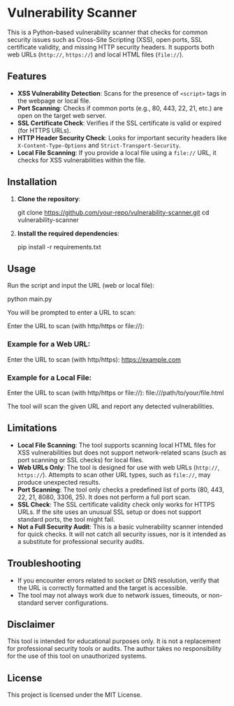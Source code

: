 

# Vulnerability Scanner

This is a Python-based vulnerability scanner that checks for common security issues such as Cross-Site Scripting (XSS), open ports, SSL certificate validity, and missing HTTP security headers. It supports both web URLs (`http://`, `https://`) and local HTML files (`file://`).

## Features

- **XSS Vulnerability Detection**: Scans for the presence of `<script>` tags in the webpage or local file.
- **Port Scanning**: Checks if common ports (e.g., 80, 443, 22, 21, etc.) are open on the target web server.
- **SSL Certificate Check**: Verifies if the SSL certificate is valid or expired (for HTTPS URLs).
- **HTTP Header Security Check**: Looks for important security headers like `X-Content-Type-Options` and `Strict-Transport-Security`.
- **Local File Scanning**: If you provide a local file using a `file://` URL, it checks for XSS vulnerabilities within the file.

## Installation

1. **Clone the repository**:
    
    git clone https://github.com/your-repo/vulnerability-scanner.git
    cd vulnerability-scanner
  

2. **Install the required dependencies**:
   
    pip install -r requirements.txt
   

## Usage

Run the script and input the URL (web or local file):


python main.py


You will be prompted to enter a URL to scan:


Enter the URL to scan (with http/https or file://):


### Example for a Web URL:


Enter the URL to scan (with http/https): https://example.com


### Example for a Local File:


Enter the URL to scan (with http/https or file://): file:///path/to/your/file.html


The tool will scan the given URL and report any detected vulnerabilities.

## Limitations

- **Local File Scanning**: The tool supports scanning local HTML files for XSS vulnerabilities but does not support network-related scans (such as port scanning or SSL checks) for local files.
- **Web URLs Only**: The tool is designed for use with web URLs (`http://`, `https://`). Attempts to scan other URL types, such as `file://`, may produce unexpected results.
- **Port Scanning**: The tool only checks a predefined list of ports (80, 443, 22, 21, 8080, 3306, 25). It does not perform a full port scan.
- **SSL Check**: The SSL certificate validity check only works for HTTPS URLs. If the site uses an unusual SSL setup or does not support standard ports, the tool might fail.
- **Not a Full Security Audit**: This is a basic vulnerability scanner intended for quick checks. It will not catch all security issues, nor is it intended as a substitute for professional security audits.

## Troubleshooting

- If you encounter errors related to socket or DNS resolution, verify that the URL is correctly formatted and the target is accessible.
- The tool may not always work due to network issues, timeouts, or non-standard server configurations.

## Disclaimer

This tool is intended for educational purposes only. It is not a replacement for professional security tools or audits. The author takes no responsibility for the use of this tool on unauthorized systems.

## License

This project is licensed under the MIT License.



